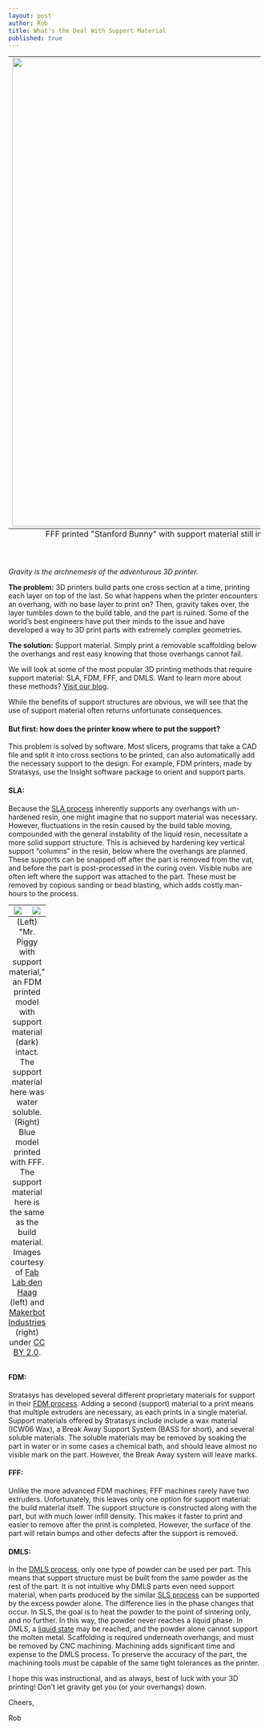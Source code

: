 ```yaml
--- 
layout: post
author: Rob
title: What's the Deal With Support Material
published: true
---
```

<table class="image" style="margin: auto;">
  <caption align="bottom">FFF printed "Stanford Bunny" with support material still intact, courtesy of <a href="https://www.flickr.com/photos/creative_tools/14485075381/in/photolist-o4ZNfZ-o75bFH-h8WN15-nahjC9-g1KXpN-gwmN7H-gwmAC2-g1Ljrp-g1KNQJ-g1L4mK-g1EDcJ-gwmFi5-o2yj1i-g1L3vt-ee57X9-o7bjmH-gkrQXZ-7FfGcB-oi4wBJ-fqvWhC-fDVtrM-fDVyWc-fEcuRh-fEcDX3-fDUVwn-dZngZU-dZnhnd-e9W6k8-nahjDm-jjWWDL-5nhASg-bkqCjC-bogJSF-bogJJn-jjUqDh-jjTT7P-jjUoJA-yqXXP-a7qBdv-kM4tbZ-dZnPMW-dZnPko-omRjVe-k1mFee-nZmZCp-e9ceij-awarjT-5YyHH5-nZnL8p-oiBgKn" target="_blank">Creative Tools</a> under <a href="https://creativecommons.org/licenses/by/2.0/legalcode" target="_blank">CC BY 2.0</a>.</caption>
<tr><td>
<img src="https://s3.amazonaws.com/supplybetter_images/Blog+Images/bunny_support.jpg" width="936">
</td></tr>
</table>

<br><p><i>Gravity is the archnemesis of the adventurous 3D printer.</i></p>

<p><strong>The problem:</strong> 3D printers build parts one cross section at a time, printing each layer on top of the last. So what happens when the printer encounters an overhang, with no base layer to print on? Then, gravity takes over, the layer tumbles down to the build table, and the part is ruined. Some of the world’s best engineers have put their minds to the issue and have developed a way to 3D print parts with extremely complex geometries.</p>
<p><strong>The solution:</strong> Support material. Simply print a removable scaffolding below the overhangs and rest easy knowing that those overhangs cannot fail. </p>

<p>We will look at some of the most popular 3D printing methods that require support material: SLA, FDM, FFF, and DMLS. Want to learn more about these methods? <a href="https://www.supplybetter.com/blog" target="_blank">Visit our blog</a>.
<p>While the benefits of support structures are obvious, we will see that the use of support material often returns unfortunate consequences.</p>

<h4>But first: how does the printer know where to put the support?</h4>
<p>This problem is solved by software. Most slicers, programs that take a CAD file and split it into cross sections to be printed, can also automatically add the necessary support to the design. For example, FDM printers, made by Stratasys, use the Insight software package to orient and support parts.</p>

<h4>SLA:</h4>
<p>Because the <a href="https://www.supplybetter.com/blog/what-to-expect-with-sla.html" target="_blank">SLA process</a> inherently supports any overhangs with un-hardened resin, one might imagine that no support material was necessary. However, fluctuations in the resin caused by the build table moving, compounded with the general instability of the liquid resin, necessitate a more solid support structure. This is achieved by hardening key vertical support “columns” in the resin, below where the overhangs are planned. These supports can be snapped off after the part is removed from the vat, and before the part is post-processed in the curing oven. Visible nubs are often left where the support was attached to the part. These must be removed by copious sanding or bead blasting, which adds costly man-hours to the process.</p>

<table class="image" style="margin: auto;">
  <caption align="bottom">(Left) "Mr. Piggy with support material," an FDM printed model with support material (dark) intact. The support material here was water soluble.  (Right) Blue model printed with FFF. The support material here is the same as the build material. Images courtesy of <a href="http://www.flickr.com/photos/cabfablab/3613870642/" target="_blank">Fab Lab den Haag</a> (left) and <a href="https://www.flickr.com/photos/makerbot/5234651355/in/set-72157625474608673" target="_blank">Makerbot Industries </a>(right) under <a href="https://creativecommons.org/licenses/by/2.0/legalcode" target="_blank">CC BY 2.0</a>.</caption>
<tr>
<td width="50%" align="center">
<img src="https://s3.amazonaws.com/supplybetter_images/Blog+Images/pig_support.jpg">
</td>
<td width="50%" align="center">
<img src="https://s3.amazonaws.com/supplybetter_images/Blog+Images/blue_support.jpg">
</td>
</tr>
</table>

<h4>FDM:</h4>
<p>Stratasys has developed several different proprietary materials for support in their <a href="https://www.supplybetter.com/blog/what-to-expect-with-fdm.html">FDM process</a>. Adding a second (support) material to a print means that multiple extruders are necessary, as each prints in a single material. Support materials offered by Stratasys include include a wax material (ICW06 Wax), a Break Away Support System (BASS for short), and several soluble materials. The soluble materials may be removed by soaking the part in water or in some cases a chemical bath, and should leave almost no visible mark on the part. However, the Break Away system will leave marks.</p>

<h4>FFF:</h4>
<p>Unlike the more advanced FDM machines, FFF machines rarely have two extruders. Unfortunately, this leaves only one option for support material: the build material itself. The support structure is constructed along with the part, but with much lower infill density. This makes it faster to print and easier to remove after the print is completed. However, the surface of the part will retain bumps and other defects after the support is removed.</p>

<h4>DMLS:</h4>
<p>In the <a href="https://www.supplybetter.com/blog/what-to-expect-with-dmls.html">DMLS process</a>, only one type of powder can be used per part. This means that support structure must be built from the same powder as the rest of the part. It is not intuitive why DMLS parts even need support material, when parts produced by the similar <a href="https://www.supplybetter.com/blog/what-to-expect-with-sls.html">SLS process</a> can be supported by the excess powder alone. The difference lies in the phase changes that occur. In SLS, the goal is to heat the powder to the point of sintering only, and no further. In this way, the powder never reaches a liquid phase. In DMLS, a <a href="http://www.3trpd.co.uk/dmls.htm">liquid state</a> may be reached, and the powder alone cannot support the molten metal. Scaffolding is required underneath overhangs, and must be removed by CNC machining. Machining adds significant time and expense to the DMLS process. To preserve the accuracy of the part, the machining tools must be capable of the same tight tolerances as the printer.</p>

<p>I hope this was instructional, and as always, best of luck with your 3D printing! Don’t let gravity get you (or your overhangs) down.</p>

<p>Cheers,</p>
<p>Rob</p>